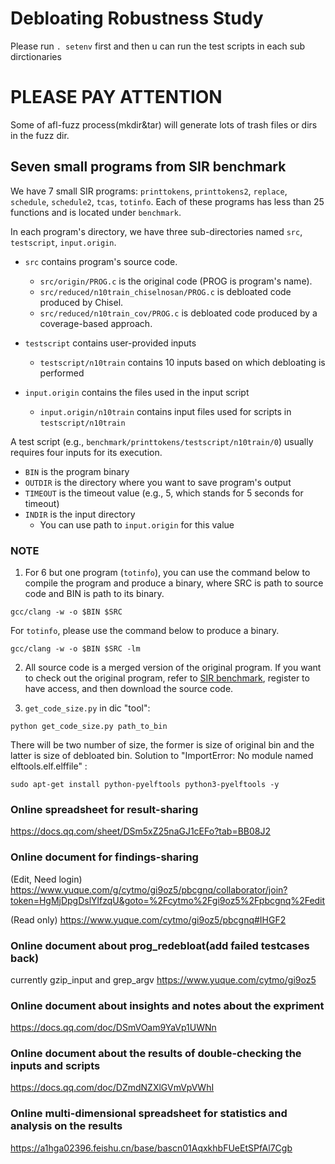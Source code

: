 # Debloating Robustness Study

Please run `. setenv` first and then u can run the test scripts in each sub dirctionaries

# PLEASE PAY ATTENTION

Some of afl-fuzz process(mkdir&tar) will generate lots of trash files or dirs in the fuzz dir. 

## Seven small programs from SIR benchmark

We have 7 small SIR programs: `printtokens`, `printtokens2`, `replace`, `schedule`, `schedule2`, `tcas`, `totinfo`. Each of these programs has less than 25 functions and is located under `benchmark`.

In each program's directory, we have three sub-directories named `src`, `testscript`, `input.origin`.
* `src` contains program's source code. 
  * `src/origin/PROG.c` is the original code (PROG is program's name).
  * `src/reduced/n10train_chiselnosan/PROG.c` is debloated code produced by Chisel.
  * `src/reduced/n10train_cov/PROG.c` is debloated code produced by a coverage-based approach.
 
* `testscript` contains user-provided inputs
  * `testscript/n10train` contains 10 inputs based on which debloating is performed
  
* `input.origin` contains the files used in the input script
  * `input.origin/n10train` contains input files used for scripts in `testscript/n10train`

A test script (e.g., `benchmark/printtokens/testscript/n10train/0`) usually requires four inputs for its execution.
* `BIN` is the program binary
* `OUTDIR` is the directory where you want to save program's output
* `TIMEOUT` is the timeout value (e.g., 5, which stands for 5 seconds for timeout)
* `INDIR` is the input directory
  * You can use path to `input.origin` for this value

### NOTE

1. For 6 but one program (`totinfo`), you can use the command below to compile the program and produce a binary, where SRC is path to source code and BIN is path to its binary.
```
gcc/clang -w -o $BIN $SRC
```
For `totinfo`, please use the command below to produce a binary.
```
gcc/clang -w -o $BIN $SRC -lm
```

2. All source code is a merged version of the original program. If you want to check out the original program, refer to [SIR benchmark](https://sir.csc.ncsu.edu/portal/index.php), register to have access, and then download the source code.

3. `get_code_size.py` in dic "tool":
```
python get_code_size.py path_to_bin  
```
   There will be two number of size, the former is size of original bin and the latter is size of debloated bin. 
   Solution to "ImportError: No module named elftools.elf.elffile" :    
```
sudo apt-get install python-pyelftools python3-pyelftools -y
```

### Online spreadsheet for result-sharing
https://docs.qq.com/sheet/DSm5xZ25naGJ1cEFo?tab=BB08J2

### Online document for findings-sharing
 (Edit, Need login) https://www.yuque.com/g/cytmo/gi9oz5/pbcgnq/collaborator/join?token=HgMjDpgDslYlfzqU&goto=%2Fcytmo%2Fgi9oz5%2Fpbcgnq%2Fedit
 
 (Read only) https://www.yuque.com/cytmo/gi9oz5/pbcgnq#IHGF2
 
### Online document about prog_redebloat(add failed testcases back)
 currently gzip_input and grep_argv
https://www.yuque.com/cytmo/gi9oz5

### Online document about insights and notes about the expriment
https://docs.qq.com/doc/DSmVOam9YaVp1UWNn

### Online document about the results of double-checking the inputs and scripts
https://docs.qq.com/doc/DZmdNZXlGVmVpVWhI

### Online multi-dimensional spreadsheet for statistics and analysis on the results
https://a1hga02396.feishu.cn/base/bascn01AqxkhbFUeEtSPfAl7Cgb